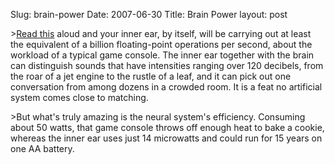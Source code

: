 Slug: brain-power
Date: 2007-06-30
Title: Brain Power
layout: post

&gt;[Read this](http://www.spectrum.ieee.org/print/3433) aloud and your inner ear, by itself, will be carrying out at least the equivalent of a billion floating-point operations per second, about the workload of a typical game console. The inner ear together with the brain can distinguish sounds that have intensities ranging over 120 decibels, from the roar of a jet engine to the rustle of a leaf, and it can pick out one conversation from among dozens in a crowded room. It is a feat no artificial system comes close to matching.

&gt;But what&#39;s truly amazing is the neural system&#39;s efficiency. Consuming about 50 watts, that game console throws off enough heat to bake a cookie, whereas the inner ear uses just 14 microwatts and could run for 15 years on one AA battery.
